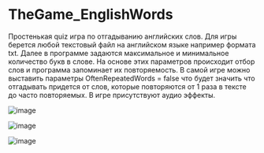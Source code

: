 # TheGame_EnglishWords
Простенькая quiz игра по отгадыванию английских слов. Для игры берется любой текстовый файл на английском языке например формата txt. Далее в программе задаются максимальное и минимальное количество букв в слове. На основе этих параметров происходит отбор слов и программа запоминает их повторяемость. В самой игре можно выставить параметры OftenRepeatedWords = false что будет значить что отгадывать придется от слов, которые повторяются от 1 раза в тексте до часто повторяемых. В игре присутствуют аудио эффекты. 


![image](https://user-images.githubusercontent.com/28691078/36087241-6ca523f8-0fe2-11e8-847b-c076fb335126.png)

![image](https://user-images.githubusercontent.com/28691078/36087251-78912810-0fe2-11e8-98a7-1bf5b303ce29.png)

![image](https://user-images.githubusercontent.com/28691078/36087262-8663edb0-0fe2-11e8-85ae-a9c04d711393.png)
